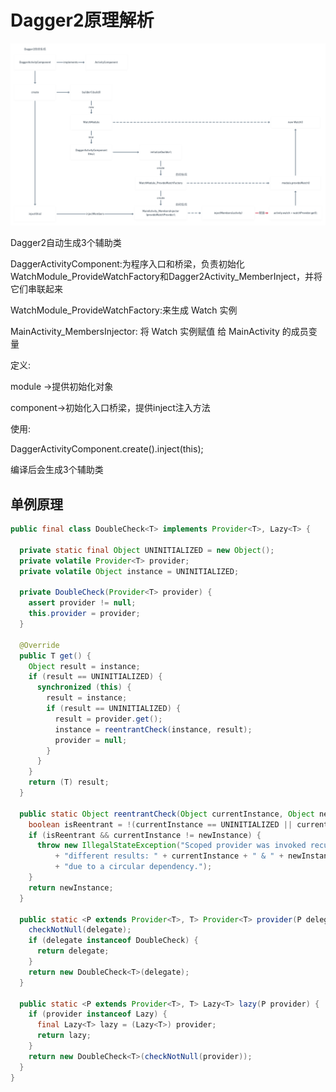 # Dagger2原理解析

![](..\res\Dagger2.png)





Dagger2自动生成3个辅助类

DaggerActivityComponent:为程序入口和桥梁，负责初始化 WatchModule_ProvideWatchFactory和Dagger2Activity_MemberInject，并将它们串联起来

WatchModule_ProvideWatchFactory:来生成 Watch 实例

MainActivity_MembersInjector: 将 Watch 实例赋值 给 MainActivity 的成员变量





定义:

module ->提供初始化对象

component->初始化入口桥梁，提供inject注入方法

使用:

DaggerActivityComponent.create().inject(this);



编译后会生成3个辅助类







## 单例原理

```java
public final class DoubleCheck<T> implements Provider<T>, Lazy<T> {

  private static final Object UNINITIALIZED = new Object();
  private volatile Provider<T> provider;
  private volatile Object instance = UNINITIALIZED;

  private DoubleCheck(Provider<T> provider) {
    assert provider != null;
    this.provider = provider;
  }

  @Override
  public T get() {
    Object result = instance;
    if (result == UNINITIALIZED) {
      synchronized (this) {
        result = instance;
        if (result == UNINITIALIZED) {
          result = provider.get();
          instance = reentrantCheck(instance, result);
          provider = null;
        }
      }
    }
    return (T) result;
  }

  public static Object reentrantCheck(Object currentInstance, Object newInstance) {
    boolean isReentrant = !(currentInstance == UNINITIALIZED || currentInstance instanceof MemoizedSentinel);
    if (isReentrant && currentInstance != newInstance) {
      throw new IllegalStateException("Scoped provider was invoked recursively returning "
          + "different results: " + currentInstance + " & " + newInstance + ". This is likely "
          + "due to a circular dependency.");
    }
    return newInstance;
  }

  public static <P extends Provider<T>, T> Provider<T> provider(P delegate) {
    checkNotNull(delegate);
    if (delegate instanceof DoubleCheck) {
      return delegate;
    }
    return new DoubleCheck<T>(delegate);
  }

  public static <P extends Provider<T>, T> Lazy<T> lazy(P provider) {
    if (provider instanceof Lazy) {
      final Lazy<T> lazy = (Lazy<T>) provider;
      return lazy;
    }
    return new DoubleCheck<T>(checkNotNull(provider));
  }
}
```

